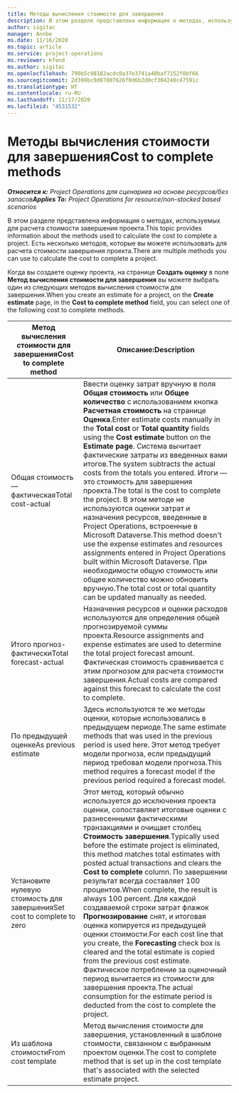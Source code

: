 ```yaml
---
title: Методы вычисления стоимости для завершения
description: В этом разделе представлена информация о методах, используемых для расчета стоимости завершения проекта.
author: sigitac
manager: Annbe
ms.date: 11/16/2020
ms.topic: article
ms.service: project-operations
ms.reviewer: kfend
ms.author: sigitac
ms.openlocfilehash: 790b5c98182acdc0a37e3741a40baf7152f0bf66
ms.sourcegitcommit: 2d399bc9d07807626f0d6b2d0cf304240c47591c
ms.translationtype: HT
ms.contentlocale: ru-RU
ms.lasthandoff: 11/17/2020
ms.locfileid: "4531532"
---
```

# <a name="cost-to-complete-methods"></a><span data-ttu-id="bb61b-103">Методы вычисления стоимости для завершения</span><span class="sxs-lookup"><span data-stu-id="bb61b-103">Cost to complete methods</span></span>

<span data-ttu-id="bb61b-104">_**Относится к:** Project Operations для сценариев на основе ресурсов/без запасов_</span><span class="sxs-lookup"><span data-stu-id="bb61b-104">_**Applies To:** Project Operations for resource/non-stocked based scenarios_</span></span>

<span data-ttu-id="bb61b-105">В этом разделе представлена информация о методах, используемых для расчета стоимости завершения проекта.</span><span class="sxs-lookup"><span data-stu-id="bb61b-105">This topic provides information about the methods used to calculate the cost to complete a project.</span></span> <span data-ttu-id="bb61b-106">Есть несколько методов, которые вы можете использовать для расчета стоимости завершения проекта.</span><span class="sxs-lookup"><span data-stu-id="bb61b-106">There are multiple methods you can use to calculate the cost to complete a project.</span></span> 

<span data-ttu-id="bb61b-107">Когда вы создаете оценку проекта, на странице **Создать оценку** в поле **Метод вычисления стоимости для завершения** вы можете выбрать один из следующих методов вычисления стоимости для завершения.</span><span class="sxs-lookup"><span data-stu-id="bb61b-107">When you create an estimate for a project, on the **Create estimate** page, in the **Cost to complete method** field, you can select one of the following cost to complete methods.</span></span>

| <span data-ttu-id="bb61b-108">Метод вычисления стоимости для завершения</span><span class="sxs-lookup"><span data-stu-id="bb61b-108">Cost to complete method</span></span>    | <span data-ttu-id="bb61b-109">Описание:</span><span class="sxs-lookup"><span data-stu-id="bb61b-109">Description</span></span>                                                                                                                                                                                                                                                                                                                                                                                                                                                                                        |
|------------------------------|----------------------------------------------------------------------------------------------------------------------------------------------------------------------------------------------------------------------------------------------------------------------------------------------------------------------------------------------------------------------------------------------------------------------------------------------------------------------------------------------------|
| <span data-ttu-id="bb61b-110">Общая стоимость — фактическая</span><span class="sxs-lookup"><span data-stu-id="bb61b-110">Total cost-actual</span></span>            | <span data-ttu-id="bb61b-111">Ввести оценку затрат вручную в поля **Общая стоимость** или **Общее количество** с использованием кнопка **Расчетная стоимость** на странице **Оценка**.</span><span class="sxs-lookup"><span data-stu-id="bb61b-111">Enter estimate costs manually in the **Total cost** or **Total quantity** fields using the **Cost estimate** button on the **Estimate page**.</span></span> <span data-ttu-id="bb61b-112">Система вычитает фактические затраты из введенных вами итогов.</span><span class="sxs-lookup"><span data-stu-id="bb61b-112">The system subtracts the actual costs from the totals you entered.</span></span> <span data-ttu-id="bb61b-113">Итоги — это стоимость для завершения проекта.</span><span class="sxs-lookup"><span data-stu-id="bb61b-113">The total is the cost to complete the project.</span></span> <span data-ttu-id="bb61b-114">В этом методе не используются оценки затрат и назначения ресурсов, введенные в Project Operations, встроенные в Microsoft Dataverse.</span><span class="sxs-lookup"><span data-stu-id="bb61b-114">This method doesn't use the expense estimates and resources assignments entered in Project Operations built within Microsoft Dataverse.</span></span> <span data-ttu-id="bb61b-115">При необходимости общую стоимость или общее количество можно обновить вручную.</span><span class="sxs-lookup"><span data-stu-id="bb61b-115">The total cost or total quantity can be updated manually as needed.</span></span>  |
| <span data-ttu-id="bb61b-116">Итого прогноз-фактически</span><span class="sxs-lookup"><span data-stu-id="bb61b-116">Total forecast-actual</span></span>        | <span data-ttu-id="bb61b-117">Назначения ресурсов и оценки расходов используются для определения общей прогнозируемой суммы проекта.</span><span class="sxs-lookup"><span data-stu-id="bb61b-117">Resource assignments and expense estimates are used to determine the total project forecast amount.</span></span> <span data-ttu-id="bb61b-118">Фактическая стоимость сравнивается с этим прогнозом для расчета стоимости завершения.</span><span class="sxs-lookup"><span data-stu-id="bb61b-118">Actual costs are compared against this forecast to calculate the cost to complete.</span></span>                                                                                                                                                                                                                                                                          |
| <span data-ttu-id="bb61b-119">По предыдущей оценке</span><span class="sxs-lookup"><span data-stu-id="bb61b-119">As previous estimate</span></span>         | <span data-ttu-id="bb61b-120">Здесь используются те же методы оценки, которые использовались в предыдущем периоде.</span><span class="sxs-lookup"><span data-stu-id="bb61b-120">The same estimate methods that was used in the previous period is used here.</span></span> <span data-ttu-id="bb61b-121">Этот метод требует модели прогноза, если предыдущий период требовал модели прогноза.</span><span class="sxs-lookup"><span data-stu-id="bb61b-121">This method requires a forecast model if the previous period required a forecast model.</span></span>                                                                                                                                                                                                                                                                                                                           |
| <span data-ttu-id="bb61b-122">Установите нулевую стоимость для завершения</span><span class="sxs-lookup"><span data-stu-id="bb61b-122">Set cost to complete to zero</span></span> | <span data-ttu-id="bb61b-123">Этот метод, который обычно используется до исключения проекта оценки, сопоставляет итоговые оценки с разнесенными фактическими транзакциями и очищает столбец **Стоимость завершения**.</span><span class="sxs-lookup"><span data-stu-id="bb61b-123">Typically used before the estimate project is eliminated, this method matches total estimates with posted actual transactions and clears the **Cost to complete** column.</span></span> <span data-ttu-id="bb61b-124">По завершении результат всегда составляет 100 процентов.</span><span class="sxs-lookup"><span data-stu-id="bb61b-124">When complete, the result is always 100 percent.</span></span> <span data-ttu-id="bb61b-125">Для каждой создаваемой строки затрат флажок **Прогнозирование** снят, и итоговая оценка копируется из предыдущей оценки стоимости.</span><span class="sxs-lookup"><span data-stu-id="bb61b-125">For each cost line that you create, the **Forecasting** check box is cleared and the total estimate is copied from the previous cost estimate.</span></span> <span data-ttu-id="bb61b-126">Фактическое потребление за оценочный период вычитается из стоимости для завершения проекта.</span><span class="sxs-lookup"><span data-stu-id="bb61b-126">The actual consumption for the estimate period is deducted from the cost to complete the project.</span></span>              |
| <span data-ttu-id="bb61b-127">Из шаблона стоимости</span><span class="sxs-lookup"><span data-stu-id="bb61b-127">From cost template</span></span>           | <span data-ttu-id="bb61b-128">Метод вычисления стоимости для завершения, установленный в шаблоне стоимости, связанном с выбранным проектом оценки.</span><span class="sxs-lookup"><span data-stu-id="bb61b-128">The cost to complete method that is set up in the cost template that's associated with the selected estimate project.</span></span>                                                                                                                                                                                                                                                                                                                                                                          |
